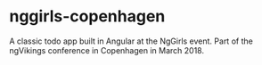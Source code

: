 # nggirls-copenhagen
A classic todo app built in Angular at the NgGirls event. Part of the ngVikings conference in Copenhagen in March 2018.
